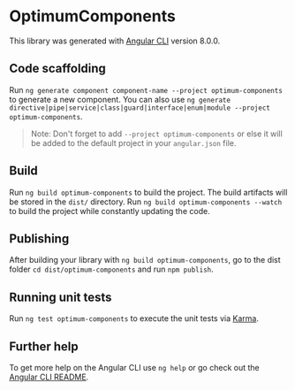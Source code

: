 # OptimumComponents

This library was generated with [Angular CLI](https://github.com/angular/angular-cli) version 8.0.0.

## Code scaffolding

Run `ng generate component component-name --project optimum-components` to generate a new component. You can also use `ng generate directive|pipe|service|class|guard|interface|enum|module --project optimum-components`.
> Note: Don't forget to add `--project optimum-components` or else it will be added to the default project in your `angular.json` file. 

## Build

Run `ng build optimum-components` to build the project. The build artifacts will be stored in the `dist/` directory.
Run `ng build optimum-components --watch` to build the project while constantly updating the code.


## Publishing

After building your library with `ng build optimum-components`, go to the dist folder `cd dist/optimum-components` and run `npm publish`.

## Running unit tests

Run `ng test optimum-components` to execute the unit tests via [Karma](https://karma-runner.github.io).

## Further help

To get more help on the Angular CLI use `ng help` or go check out the [Angular CLI README](https://github.com/angular/angular-cli/blob/master/README.md).
